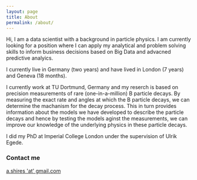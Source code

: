 ```yaml
---
layout: page
title: About
permalink: /about/
---
```


Hi, I am a data scientist with a background in particle physics. I am currently looking for a position where I can apply my analytical and problem solving skills to inform business decisions based on Big Data and advacned predictive analyics.

I currently live in Germany (two years) and have lived in London (7 years) and Geneva (18 months). 

I currently work at TU Dortmund, Germany and my reserch is based on precision measurements of rare (one-in-a-million) B particle decays. By measuring the exact rate and angles at which the B particle decays, we can determine the machanism for the decay process. This in turn provides information about the models we have developed to describe the particle decays and hence by testing the models aginst the measurements, we can improve our knowledge of the underlying physics in these particle decays.

I did my PhD at Imperial College London under the supervision of Ulrik Egede. 

### Contact me

[a.shires 'at' gmail.com](mailto:a.shires@gmail.com)

